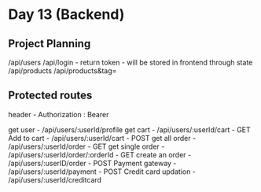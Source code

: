 # Day 13 (Backend)

## Project Planning


/api/users
/api/login - return token - will be stored in frontend through state
/api/products
/api/products&tag=<tag name>


## Protected routes
header - Authorization : Bearer <token>


get user - /api/users/:userId/profile 
get cart - /api/users/:userId/cart - GET
Add to cart - /api/users/:userId/cart - POST
get all order - /api/users/:userId/order - GET
get single order - /api/users/:userId/order/:orderId - GET
create an order - /api/users/:userID/order - POST
Payment gateway - /api/users/:userId/payment - POST
Credit card updation - /api/users/:userId/creditcard 
